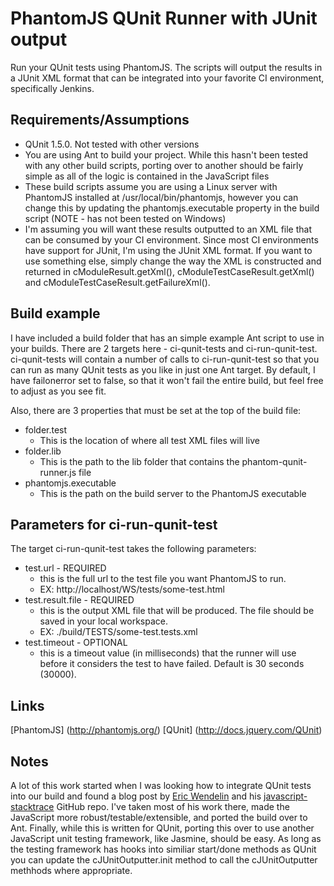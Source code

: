 # PhantomJS QUnit Runner with JUnit output

Run your QUnit tests using PhantomJS. The scripts will output the results in a JUnit XML format that can be integrated into your favorite CI environment, specifically Jenkins.

## Requirements/Assumptions

* QUnit 1.5.0.  Not tested with other versions
* You are using Ant to build your project. While this hasn't been tested with any other build scripts, porting over to another should be fairly simple as all of the logic is contained in the JavaScript files
* These build scripts assume you are using a Linux server with PhantomJS installed at /usr/local/bin/phantomjs, however you can change this by updating the phantomjs.executable property in the build script (NOTE - has not been tested on Windows)
* I'm assuming you will want these results outputted to an XML file that can be consumed by your CI environment. Since most CI environments have support for JUnit, I'm using the JUnit XML format. If you want to use something else, simply change the way the XML is constructed and returned in cModuleResult.getXml(), cModuleTestCaseResult.getXml() and cModuleTestCaseResult.getFailureXml().

## Build example

I have included a build folder that has an simple example Ant script to use in your builds.  There are 2 targets here - ci-qunit-tests and ci-run-qunit-test.  ci-qunit-tests will contain a number of calls to ci-run-qunit-test so that you can run as many QUnit tests as you like in just one Ant target.  By default, I have failonerror set to false, so that it won't fail the entire build, but feel free to adjust as you see fit.  

Also, there are 3 properties that must be set at the top of the build file:  
* folder.test
    * This is the location of where all test XML files will live
* folder.lib 
	* This is the path to the lib folder that contains the phantom-qunit-runner.js file
* phantomjs.executable
	* This is the path on the build server to the PhantomJS executable

## Parameters for ci-run-qunit-test

The target ci-run-qunit-test takes the following parameters:
* test.url - REQUIRED
    * this is the full url to the test file you want PhantomJS to run.
	* EX: http://localhost/WS/tests/some-test.html
* test.result.file - REQUIRED
    * this is the output XML file that will be produced.  The file should be saved in your local workspace.
	* EX: ./build/TESTS/some-test.tests.xml
* test.timeout - OPTIONAL
    * this is a timeout value (in milliseconds) that the runner will use before it considers the test to have failed.  Default is 30 seconds (30000).
	
## Links
[PhantomJS] (http://phantomjs.org/)
[QUnit] (http://docs.jquery.com/QUnit)

## Notes

A lot of this work started when I was looking how to integrate QUnit tests into our build and found a blog post by [Eric Wendelin](http://eriwen.com/tools/continuous-integration-for-javascript/) and his [javascript-stacktrace](https://github.com/eriwen/javascript-stacktrace) GitHub repo. I've taken most of his work there, made the JavaScript more robust/testable/extensible, and ported the build over to Ant. Finally, while this is written for QUnit, porting this over to use another JavaScript unit testing framework, like Jasmine, should be easy. As long as the testing framework has hooks into similiar start/done methods as QUnit you can update the cJUnitOutputter.init method to call the cJUnitOutputter methhods where appropriate.